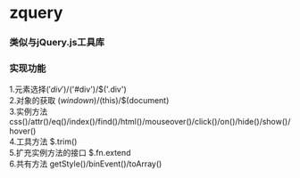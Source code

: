 # zquery
### 类似与jQuery.js工具库
### 实现功能
  1.元素选择$('div')/$('#div')/$('.div')  
  2.对象的获取 $(windown)/$(this)/$(document)  
  3.实例方法 css()/attr()/eq()/index()/find()/html()/mouseover()/click()/on()/hide()/show()/hover()  
  4.工具方法 $.trim()  
  5.扩充实例方法的接口 $.fn.extend  
  6.共有方法 getStyle()/binEvent()/toArray()  
